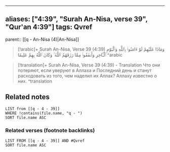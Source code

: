 
---
aliases: ["4:39", "Surah An-Nisa, verse 39", "Qur'an 4:39"]
tags: Qvref
---

parent:: [[q - An-Nisa (4)|An-Nisa]]

> [!arabic]+ Surah An-Nisa, Verse 39 (4:39)
> <span class="quran-arabic">وَمَاذَا عَلَيْهِمْ لَوْ ءَامَنُوا۟ بِٱللَّهِ وَٱلْيَوْمِ ٱلْـَٔاخِرِ وَأَنفَقُوا۟ مِمَّا رَزَقَهُمُ ٱللَّهُ ۚ وَكَانَ ٱللَّهُ بِهِمْ عَلِيمًا</span>
^arabic

> [!translation]+ Surah An-Nisa, Verse 39 (4:39) - Translation
> Что они потеряют, если уверуют в Аллаха и Последний день и станут расходовать из того, чем наделил их Аллах? Аллаху известно о них.
^translation



## Related notes
```dataview
LIST from [[q - 4 - 39]]
WHERE !contains(file.name, "q - ")
SORT file.name ASC
```

### Related verses (footnote backlinks)
```dataview
LIST FROM [[q - 4 - 39]] AND #Qvref
SORT file.name ASC
```

